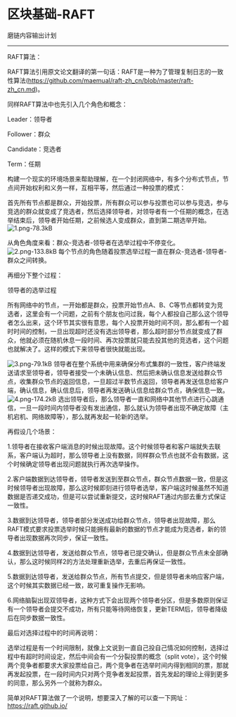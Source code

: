 ﻿# 区块基础-RAFT

磨链内容输出计划

---

RAFT算法：

RAFT算法引用原文论文翻译的第一句话：RAFT是一种为了管理复制日志的一致性算法(https://github.com/maemual/raft-zh_cn/blob/master/raft-zh_cn.md)。

同样RAFT算法中也先引入几个角色和概念：

Leader：领导者

Follower：群众

Candidate：竞选者

Term：任期

构建一个现实的环境场景来帮助理解，在一个封闭网络中，有多个分布式节点，节点间开始权利和义务一样，互相平等，然后通过一种投票的模式：

首先所有节点都是群众，开始投票，所有群众可以参与投票也可以参与竞选，参与竞选的群众就变成了竞选者，然后选择领导者，对领导者有一个任期的概念，在选举结束后，领导者开始任期，之前候选人变成群众，直到第二期选举开始。
![1.png-78.3kB][1]

从角色角度来看：群众-竞选者-领导者在选举过程中不停变化。
![2.png-133.8kB][2]
每个节点的角色随着投票选举过程一直在群众-竞选者-领导者-群众之间转换。

再细分下整个过程：

领导者的选举过程

所有网络中的节点，一开始都是群众，投票开始节点A、B、C等节点都转变为竞选者，这里会有一个问题，之前有个朋友也问过我，每个人都投自己那么这个领导者怎么出来，这个环节其实很有意思，每个人投票开始时间不同，那么都有一个超时时间的控制，一旦出现超时还没有选出领导者，那么超时部分节点就变成了群众，他就必须在随机休息一段时间、再次投票就只能去投其他的竞选者，这个问题也就解决了。这样的模式下来领导者很快就能出现。

![3.png-79.1kB][3]
领导者在整个系统中用来确保分布式集群的一致性，客户终端发送请求至领导者，领导者接受一个未确认信息、然后把未确认信息发送给群众节点，收集群众节点的返回信息，一旦超过半数节点返回，领导者再发送信息给客户端，确认信息，确认信息后，领导者再发送确认信息给群众节点，确保信息一致。
![4.png-174.2kB][4]
选出领导者后，那么领导者一直和网络中其他节点进行心跳通信，一旦一段时间内领导者没有发出通信，那么就认为领导者出现不确定故障（主机宕机、网络故障等），那么就再发起一轮新的选举。

再假设几个场景：

1.领导者在接收客户端消息的时候出现故障。这个时候领导者和客户端就失去联系，客户端认为超时，那么领导者上没有数据，同样群众节点也就不会有数据，这个时候确定领导者出现问题就执行再次选举操作。

2.客户端数据到达领导者，领导者发送到至群众节点，群众节点数据一致，但是这时候领导者出现故障，那么这时候即刻进行领导者选举，客户端这时候虽然不知道数据是否递交成功，但是可以尝试重新提交，这时候RAFT通过内部去重方式保证一致性。

3.数据到达领导者，领导者部分发送成功给群众节点，领导者出现故障，那么RAFT模式要求投票选举时候只能拥有最新的数据的节点才能成为竞选者，新的领导者出现数据再次同步，保证一致性。

4.数据到达领导者，发送给群众节点，领导者已提交确认，但是群众节点未全部确认，那么这时候同样2的方法处理重新选举，去重后再保证一致性。

5.数据到达领导者，发送给群众节点，所有节点提交，但是领导者未响应客户端，这个时候其实数据已经一致，故可重复操作无影响。

6.网络脑裂出现双领导者，这种方式下会出现两个领导者分区，但是多数原则保证有一个领导者会提交不成功，所有只能等待网络恢复，更新TERM后，领导者降级后在同步数据一致性。

最后对选择过程中的时间再说明：

选举过程是有一个时间限制，就像上文说到一直自己投自己情况如何控制，选择过程中有超时时间设定，然后中间会有一个分裂投票的概念（split vote），这个时候两个竞争者都要求大家投票给自己，两个竞争者在选举时间内得到相同的票，那就再发起投票，在一段时间内只对两个竞争者发起投票，首先发起的理论上得到更多的同意，那么另外一个就称为群众。

简单对RAFT算法做了一个说明，想要深入了解的可以查一下网址：https://raft.github.io/


  [1]: http://static.zybuluo.com/JackyJin/29358zxmtcl8ksg3wqv21rtp/1.png
  [2]: http://static.zybuluo.com/JackyJin/3if8q33z446gv95fpk5mnzvp/2.png
  [3]: http://static.zybuluo.com/JackyJin/xz7p575ihvkgewlecly5fsov/3.png
  [4]: http://static.zybuluo.com/JackyJin/10zdw9yyxxoz9sd07wipbrsi/4.png
